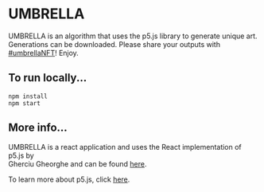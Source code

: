 # UMBRELLA

UMBRELLA is an algorithm that uses the p5.js library to generate unique art.\
Generations can be downloaded. Please share your outputs with [#umbrellaNFT](https://twitter.com/search?q=umbrellaNFT)!
Enjoy.

## To run locally...

`npm install`\
 `npm start`

## More info...

UMBRELLA is a react application and uses the React implementation of p5.js by\
Gherciu Gheorghe and can be found [here](https://github.com/Gherciu/react-p5).

To learn more about p5.js, click [here](https://p5js.org/).
